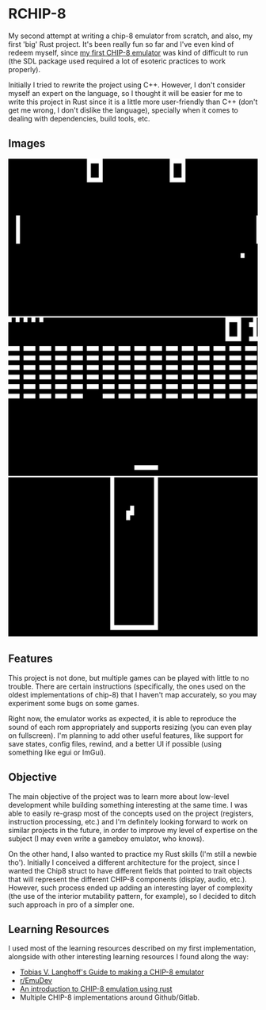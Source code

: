 # RCHIP-8
My second attempt at writing a chip-8 emulator from scratch, and also, my first 'big' Rust project.
It's been really fun so far and I've even kind of redeem myself, since [my first CHIP-8 emulator](https://github.com/jmj0502/Chip-8-Emulator) was
kind of difficult to run (the SDL package used required a lot of esoteric practices to work properly).

Initially I tried to rewrite the project using C++. However, I don't consider myself an expert on the language, so I thought it will be easier for me to
write this project in Rust since it is a little more user-friendly than C++ (don't get me wrong, I don't dislike the language), specially when it comes to dealing with dependencies, build tools, etc.

## Images
![pong](./pictures/pong.png "Pong.") ![brix](./pictures/brix.png "Brix.")
![tetris](./pictures/tetris.png "Tetris.")

## Features
This project is not done, but multiple games can be played with little to no trouble.
There are certain instructions (specifically, the ones used on the oldest implementations of chip-8)
that I haven't map accurately, so you may experiment some bugs on some games.

Right now, the emulator works as expected, it is able to reproduce the sound of each rom appropriately and
supports resizing (you can even play on fullscreen). I'm planning to add other useful features, like
support for save states, config files, rewind, and a better UI if possible (using something like egui or ImGui). 

## Objective
The main objective of the project was to learn more about low-level development while building something interesting
at the same time. I was able to easily re-grasp most of the concepts used on the project (registers, instruction processing, etc.) and
I'm definitely looking forward to work on similar projects in the future, in order to improve my level of expertise on the subject (I may
even write a gameboy emulator, who knows).

On the other hand, I also wanted to practice my Rust skills (I'm still a newbie tho'). Initially I conceived a different architecture for
the project, since I wanted the Chip8 struct to have different fields that pointed to trait objects that will represent the different CHIP-8 components
(display, audio, etc.). However, such process ended up adding an interesting layer of complexity (the use of the interior mutability pattern, for example), so
I decided to ditch such approach in pro of a simpler one.

## Learning Resources
I used most of the learning resources described on my first implementation, alongside with other
interesting learning resources I found along the way:
* [Tobias V. Langhoff's Guide to making a CHIP-8 emulator](https://tobiasvl.github.io/blog/write-a-chip-8-emulator/)
* [r/EmuDev](https://www.reddit.com/r/EmuDev/)
* [An introduction to CHIP-8 emulation using rust](https://github.com/aquova/chip8-book)
* Multiple CHIP-8 implementations around Github/Gitlab.